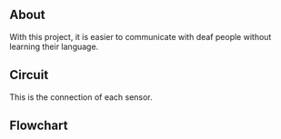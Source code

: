 ## About
With this project, it is easier to communicate with deaf people without learning their language.

## Circuit
This is the connection of each sensor.

## Flowchart


